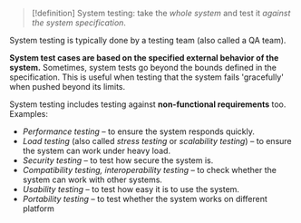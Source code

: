 > [!definition]
> System testing: take the _whole system_ and test it _against the system specification_.

System testing is typically done by a testing team (also called a QA team).

**System test cases are based on the specified external behavior of the system.** Sometimes, system tests go beyond the bounds defined in the specification. This is useful when testing that the system fails 'gracefully' when pushed beyond its limits.

System testing includes testing against **non-functional requirements** too. Examples:

-   _Performance testing_ – to ensure the system responds quickly.
-   _Load testing_ (also called _stress testing_ or _scalability testing_) – to ensure the system can work under heavy load.
-   _Security testing_ – to test how secure the system is.
-   _Compatibility testing, interoperability testing_ – to check whether the system can work with other systems.
-   _Usability testing_ – to test how easy it is to use the system.
-   _Portability testing_ – to test whether the system works on different platform
